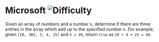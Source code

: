 # Microsoft ![Difficulty](https://img.shields.io/badge/-EASY-green)
	
Given an array of numbers and a number `k`, determine if there are three entries in the array which
add up to the specified number `k`. For example, given `[20, 303, 3, 4, 25]` and `k = 49`, return
`true` as `20 + 4 + 25 = 49`.
	
